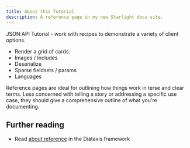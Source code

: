 ```yaml
---
title: About this Tutorial
description: A reference page in my new Starlight docs site.
---
```


JSON:API Tutorial - work with recipes to demonstrate a variety of client options.

- Render a grid of cards.
- Images / Includes
- Deserialize
- Sparse fieldsets / params
- Languages

Reference pages are ideal for outlining how things work in terse and clear terms.
Less concerned with telling a story or addressing a specific use case, they should give a comprehensive outline of what you're documenting.

## Further reading

- Read [about reference](https://diataxis.fr/reference/) in the Diátaxis framework
